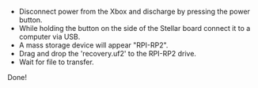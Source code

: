 - Disconnect power from the Xbox and discharge by pressing the power button.
- While holding the button on the side of the Stellar board connect it to a computer via USB.
- A mass storage device will appear "RPI-RP2".
- Drag and drop the 'recovery.uf2' to the RPI-RP2 drive.
- Wait for file to transfer.

Done!
